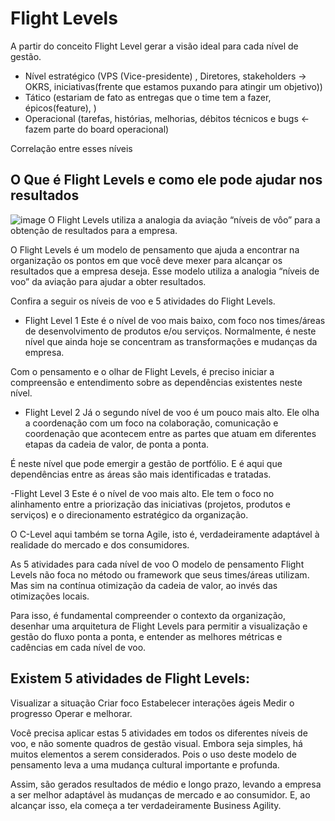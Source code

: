 # Flight Levels

A partir do conceito Flight Level gerar a visão ideal para cada nível de gestão.

- Nível estratégico (VPS (Vice-presidente) , Diretores, stakeholders -> OKRS, iniciativas(frente que estamos puxando para atingir um objetivo))
- Tático (estariam de fato as entregas que o time tem a fazer, épicos(feature), )
- Operacional (tarefas, histórias, melhorias, débitos técnicos e bugs <- fazem parte do board operacional) 

Correlação entre esses níveis

## O Que é Flight Levels e como ele pode ajudar nos resultados

![image](https://user-images.githubusercontent.com/52088444/230056505-393ec964-ae15-48d1-a7f6-1b2e6297387b.png)
O Flight Levels utiliza a analogia da aviação “níveis de vôo” para a obtenção de resultados para a empresa.

O Flight Levels é um modelo de pensamento que ajuda a encontrar na organização os pontos em que você deve mexer para 
alcançar os resultados que a empresa deseja. Esse modelo utiliza a analogia “níveis de voo” da aviação para ajudar a obter resultados.

Confira a seguir os níveis de voo e 5 atividades do Flight Levels.

- Flight Level 1
Este é o nível de voo mais baixo, com foco nos times/áreas de desenvolvimento de produtos e/ou serviços. Normalmente, é neste nível que ainda hoje se concentram as transformações e mudanças da empresa.

Com o pensamento e o olhar de Flight Levels, é preciso iniciar a compreensão e entendimento sobre as dependências existentes neste nível.

- Flight Level 2
Já o segundo nível de voo é um pouco mais alto. Ele olha a coordenação com um foco na colaboração, comunicação e coordenação que acontecem entre as partes que atuam em diferentes etapas da cadeia de valor, de ponta a ponta.

É neste nível que pode emergir a gestão de portfólio. E é aqui que dependências entre as áreas são mais identificadas e tratadas.

-Flight Level 3
Este é o nível de voo mais alto. Ele tem o foco no alinhamento entre a priorização das iniciativas (projetos, produtos e serviços) e o direcionamento estratégico da organização.

O C-Level aqui também se torna Agile, isto é, verdadeiramente adaptável à realidade do mercado e dos consumidores.

As 5 atividades para cada nível de voo
O modelo de pensamento Flight Levels não foca no método ou framework que seus times/áreas utilizam. Mas sim na contínua otimização da cadeia de valor, ao invés das otimizações locais.

Para isso, é fundamental compreender o contexto da organização, desenhar uma arquitetura de Flight Levels para permitir a visualização e gestão do fluxo ponta a ponta, e entender as melhores métricas e cadências em cada nível de voo.

## Existem 5 atividades de Flight Levels:

Visualizar a situação
Criar foco
Estabelecer interações ágeis
Medir o progresso
Operar e melhorar.

Você precisa aplicar estas 5 atividades em todos os diferentes níveis de voo, e não somente quadros de gestão visual. Embora seja simples, há muitos elementos a serem considerados. Pois o uso deste modelo de pensamento leva a uma mudança cultural importante e profunda.

Assim, são gerados resultados de médio e longo prazo, levando a empresa a ser melhor adaptável às mudanças de mercado e ao consumidor. E,  ao alcançar isso, ela começa a ter verdadeiramente Business Agility.

